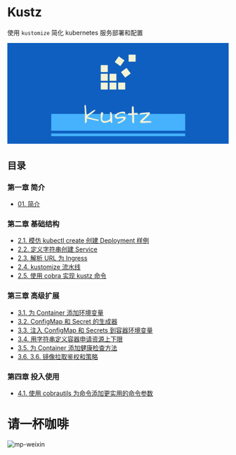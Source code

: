 # Kustz

使用 `kustomize` 简化 kubernetes 服务部署和配置

![](/docs/static/logo/kustz.jpg)

## 目录

### 第一章 简介

+ [01. 简介](./docs/01-introduce.md)

### 第二章 基础结构

+ [2.1. 模仿 kubectl create 创建 Deployment 样例](./docs/02-1-sample-deployment.md)
+ [2.2. 定义字符串创建 Service](./docs/02-2-define-strings-to-service.md)
+ [2.3. 解析 URL 为 Ingress](./docs/02-3-parse-url-to-ingress.md)
+ [2.4. kustomize 流水线](./docs/02-4-kustomize.md)
+ [2.5. 使用 cobra 实现 kustz 命令](./docs/02-5-kustz-cli.md)

### 第三章 高级扩展

+ [3.1. 为 Container 添加环境变量](./docs/03-1-container-env-var.md)
+ [3.2. ConfigMap 和 Secret 的生成器](./docs/03-2-configmap-secret-generator.md)
+ [3.3. 注入 ConfigMap 和 Secrets 到容器环境变量](./docs/03-3-container-env-from.md)
+ [3.4. 用字符串定义容器申请资源上下限](./docs/03-4-container-resources.md)
+ [3.5. 为 Container 添加健康检查方法](./docs/03-5-container-probe.md)
+ [3.6. 3.6. 镜像拉取鉴权和策略](./docs/03-6-image-pull-policy.md)

### 第四章 投入使用
+ [4.1. 使用 cobrautils 为命令添加更实用的命令参数](./docs/04-1-kustz-flags.md)

# 请一杯咖啡

![mp-weixin](http://tangx.in/mp/qrcode.png)


